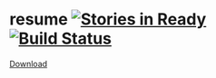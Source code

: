 # resume [![Stories in Ready](https://badge.waffle.io/radium226/resume.png?label=ready&title=Ready)](http://waffle.io/radium226/resume) [![Build Status](https://travis-ci.org/radium226/resume.svg?branch=master)](https://travis-ci.org/radium226/resume)

[Download](http://radium226.github.io/resume/CV.pdf)
